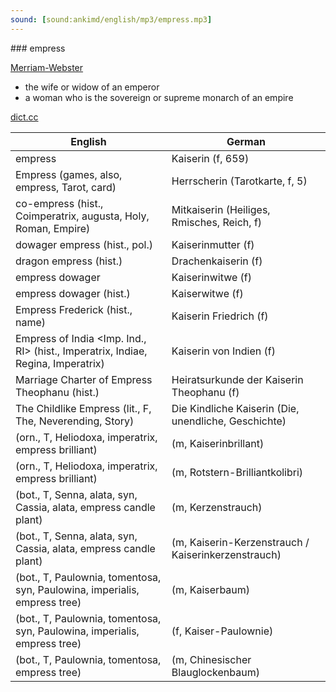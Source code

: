 ```yaml
---
sound: [sound:ankimd/english/mp3/empress.mp3]
---
```


\### empress

[Merriam-Webster](https://www.merriam-webster.com/dictionary/empress)

- the wife or widow of an emperor
- a woman who is the sovereign or supreme monarch of an empire

[dict.cc](https://www.dict.cc/empress)

| English        | German       |
| -------------- | ------------ |
| empress | Kaiserin (f, 659) |
| Empress <III> (games, also, empress, Tarot, card) | Herrscherin <III> (Tarotkarte, f, 5) |
| co-empress (hist., Coimperatrix, augusta, Holy, Roman, Empire) | Mitkaiserin (Heiliges, Rmisches, Reich, f) |
| dowager empress (hist., pol.) | Kaiserinmutter (f) |
| dragon empress (hist.) | Drachenkaiserin (f) |
| empress dowager | Kaiserinwitwe (f) |
| empress dowager (hist.) | Kaiserwitwe (f) |
| Empress Frederick (hist., name) | Kaiserin Friedrich (f) |
| Empress of India <Imp. Ind., RI> (hist., Imperatrix, Indiae, Regina, Imperatrix) | Kaiserin von Indien (f) |
| Marriage Charter of Empress Theophanu (hist.) | Heiratsurkunde der Kaiserin Theophanu (f) |
| The Childlike Empress (lit., F, The, Neverending, Story) | Die Kindliche Kaiserin (Die, unendliche, Geschichte) |
|  (orn., T, Heliodoxa, imperatrix, empress brilliant) |  (m, Kaiserinbrillant) |
|  (orn., T, Heliodoxa, imperatrix, empress brilliant) |  (m, Rotstern-Brilliantkolibri) |
|  (bot., T, Senna, alata, syn, Cassia, alata, empress candle plant) |  (m, Kerzenstrauch) |
|  (bot., T, Senna, alata, syn, Cassia, alata, empress candle plant) |  (m, Kaiserin-Kerzenstrauch / Kaiserinkerzenstrauch) |
|  (bot., T, Paulownia, tomentosa, syn, Paulowina, imperialis, empress tree) |  (m, Kaiserbaum) |
|  (bot., T, Paulownia, tomentosa, syn, Paulowina, imperialis, empress tree) |  (f, Kaiser-Paulownie) |
|  (bot., T, Paulownia, tomentosa, empress tree) |  (m, Chinesischer Blauglockenbaum) |
